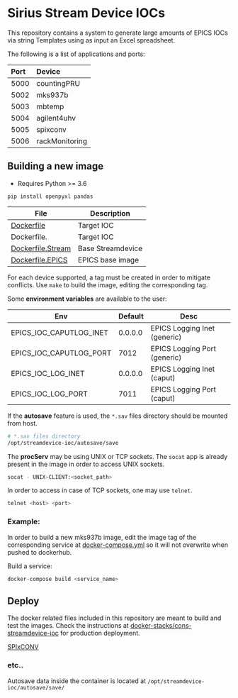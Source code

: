 # Sirius Stream Device IOCs

This repository contains a system to generate large amounts of EPICS IOCs via string Templates using as input an Excel spreadsheet.

The following is a list of applications and ports:

|Port|    Device    |
|:---|:-------------|
|5000|countingPRU   |
|5002|mks937b       |
|5003|mbtemp        |
|5004|agilent4uhv   |
|5005|spixconv      |
|5006|rackMonitoring|

## Building a new image

- Requires Python >= 3.6

```command
pip install openpyxl pandas
```

|                File                   |      Description      |
|---------------------------------------|-----------------------|
|[Dockerfile](Dockerfile)               | Target IOC            |
|Dockerfile.<ioc>               | Target IOC            |
|[Dockerfile.Stream](Dockerfile.Stream) | Base Streamdevice     |
|[Dockerfile.EPICS](Dockerfile.EPICS)   | EPICS base image      |

For each device supported, a tag must be created in order to mitigate conflicts.
Use `make` to build the image, editing the corresponding tag.

Some **environment variables** are available to the user:

|Env|Default|Desc|
|---|---|---|
|EPICS_IOC_CAPUTLOG_INET|0.0.0.0|EPICS Logging Inet (generic)|
|EPICS_IOC_CAPUTLOG_PORT|7012|EPICS Logging Port (generic)|
|EPICS_IOC_LOG_INET|0.0.0.0|EPICS Logging Inet (caput)|
|EPICS_IOC_LOG_PORT|7011|EPICS Logging Port (caput)|

If the **autosave** feature is used, the `*.sav` files directory should be mounted from host.

```bash
# *.sav files directory
/opt/streamdevice-ioc/autosave/save
```

The **procServ** may be using UNIX or TCP sockets. The `socat` app is already present in the image in order to access UNIX sockets.

```bash
socat - UNIX-CLIENT:<socket_path>
```

In order to access in case of TCP sockets, one may use `telnet`.

```bash
telnet <host> <port>
```

### Example:

In order to build a new mks937b image, edit the image tag of the corresponding service at [docker-compose.yml](./docker-compose.yml) so it will not overwrite when pushed to dockerhub.

Build a service:

```bash
docker-compose build <service_name>
```

## Deploy

The docker related files included in this repository are meant to build and test the images. Check the instructions at [docker-stacks/cons-streamdevice-ioc](https://gitlab.cnpem.br/con/docker-stacks/tree/master/cons-streamdevice-ioc) for production deployment.

[SPIxCONV](scripts/spixconv/docker/docker-compose.yml)

### etc..

Autosave data inside the container is located at `/opt/streamdevice-ioc/autosave/save/`
